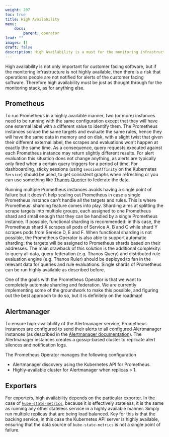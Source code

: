```yaml
---
weight: 207
toc: true
title: High Availability
menu:
    docs:
        parent: operator
lead: ""
images: []
draft: false
description: High Availability is a must for the monitoring infrastructure.
---
```


High availability is not only important for customer facing software, but if the monitoring infrastructure is not highly available, then there is a risk that operations people are not notified for alerts of the customer facing software. Therefore high availability must be just as thought through for the monitoring stack, as for anything else.

## Prometheus

To run Prometheus in a highly available manner, two (or more) instances need to be running with the same configuration except that they will have one external label with a different value to identify them. The Prometheus instances scrape the same targets and evaluate the same rules, hence they will have the same data in memory and on disk, with a slight twist that given their different external label, the scrapes and evaluations won't happen at exactly the same time. As a consequence, query requests executed against each Prometheus instance may return slightly different results. For alert evaluation this situation does not change anything, as alerts are typically only fired when a certain query triggers for a period of time. For dashboarding, sticky sessions (using `sessionAffinity` on the Kubernetes `Service`) should be used, to get consistent graphs when refreshing or you can use something like [Thanos Querier](https://thanos.io/tip/components/query.md/) to federate the data.

Running multiple Prometheus instances avoids having a single point of failure but it doesn't help scaling out Prometheus in case a single Prometheus instance can't handle all the targets and rules. This is where Prometheus' sharding feature comes into play. Sharding aims at splitting the scrape targets into multiple groups, each assigned to one Prometheus shard and small enough that they can be handled by a single Prometheus instance. If possible, functional sharding is recommended: in this case, the Prometheus shard X scrapes all pods of Service A, B and C while shard Y scrapes pods from Service D, E and F. When functional sharding is not possible, the Prometheus Operator is also able to support automatic sharding: the targets will be assigned to Prometheus shards based on their addresses. The main drawback of this solution is the additional complexity: to query all data, query federation (e.g. Thanos Query) and distributed rule evaluation engine (e.g. Thanos Ruler) should be deployed to fan in the relevant data for queries and rule evaluations. Single shards of Prometheus can be run highly available as described before.

One of the goals with the Prometheus Operator is that we want to completely automate sharding and federation. We are currently implementing some of the groundwork to make this possible, and figuring out the best approach to do so, but it is definitely on the roadmap!

## Alertmanager

To ensure high-availability of the Alertmanager service, Prometheus instances are configured to send their alerts to all configured Alertmanager instances (as described in the [Alertmanager documentation](https://prometheus.io/docs/alerting/latest/alertmanager/#high-availability)). The Alertmanager instances creates a gossip-based cluster to replicate alert silences and notification logs.

The Prometheus Operator manages the following configuration
* Alertmanager discovery using the Kubernetes API for Prometheus.
* Highly-available cluster for Alertmanager when replicas > 1.

## Exporters

For exporters, high availability depends on the particular exporter. In the case of [`kube-state-metrics`](https://github.com/kubernetes/kube-state-metrics), because it is effectively stateless, it is the same as running any other stateless service in a highly available manner. Simply run multiple replicas that are being load balanced. Key for this is that the backing service, in this case the Kubernetes API server is highly available, ensuring that the data source of `kube-state-metrics` is not a single point of failure.
